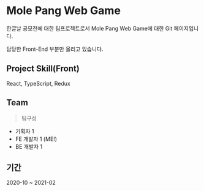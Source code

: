 # Mole Pang Web Game 

한글날 공모전에 대한 팀프로젝트로서 Mole Pang Web Game에 대한 Git 페이지입니다.

담당한 Front-End 부분만 올리고 있습니다.


## Project Skill(Front)

React, TypeScript, Redux


## Team

> 팀구성
- 기획자 1
- FE 개발자 1 (ME!)
- BE 개발자 1


## 기간

2020-10 ~ 2021-02
